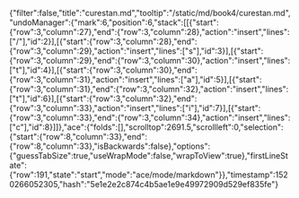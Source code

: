 {"filter":false,"title":"curestan.md","tooltip":"/static/md/book4/curestan.md","undoManager":{"mark":6,"position":6,"stack":[[{"start":{"row":3,"column":27},"end":{"row":3,"column":28},"action":"insert","lines":["/"],"id":2}],[{"start":{"row":3,"column":28},"end":{"row":3,"column":29},"action":"insert","lines":["s"],"id":3}],[{"start":{"row":3,"column":29},"end":{"row":3,"column":30},"action":"insert","lines":["t"],"id":4}],[{"start":{"row":3,"column":30},"end":{"row":3,"column":31},"action":"insert","lines":["a"],"id":5}],[{"start":{"row":3,"column":31},"end":{"row":3,"column":32},"action":"insert","lines":["t"],"id":6}],[{"start":{"row":3,"column":32},"end":{"row":3,"column":33},"action":"insert","lines":["i"],"id":7}],[{"start":{"row":3,"column":33},"end":{"row":3,"column":34},"action":"insert","lines":["c"],"id":8}]]},"ace":{"folds":[],"scrolltop":2691.5,"scrollleft":0,"selection":{"start":{"row":8,"column":33},"end":{"row":8,"column":33},"isBackwards":false},"options":{"guessTabSize":true,"useWrapMode":false,"wrapToView":true},"firstLineState":{"row":191,"state":"start","mode":"ace/mode/markdown"}},"timestamp":1520266052305,"hash":"5e1e2e2c874c4b5ae1e9e49972909d529ef835fe"}